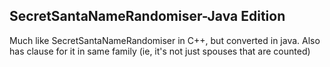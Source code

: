 ## SecretSantaNameRandomiser-Java Edition
Much like SecretSantaNameRandomiser in C++, but converted in java. Also has clause for it in same family (ie, it's not just spouses that are counted)
